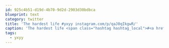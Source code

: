 ```yaml
---
id: 925c4b51-d19d-4b70-9d2d-2903d30bdbca
blueprint: text
category: twitter
title: 'The hardest life #yxyy instagram.com/p/qaJ0qIkgwR/'
caption: 'The hardest life <span class="hashtag hashtag_local">#<a href="http://tweettemp.darylchymko.ca/?tag=yxyy">yxyy</a> <a href="http://instagram.com/p/qaJ0qIkgwR/" title="http://instagram.com/p/qaJ0qIkgwR/" class="link link_untco">instagram.com/p/qaJ0qIkgwR/</a>'
tags:
  - yxyy
---
```

